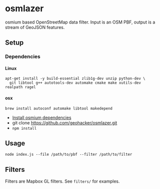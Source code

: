 # osmlazer
osmium based OpenStreetMap data filter. Input is an OSM PBF, output is a stream of GeoJSON features.

## Setup

### Dependencies
#### Linux

```
apt-get install -y build-essential zlib1g-dev unzip python-dev \
  git libtool g++ autotools-dev automake cmake make xutils-dev realpath ragel
```

#### osx

```
brew install autoconf automake libtool makedepend
```

* [Install osmium dependencies](https://github.com/osmcode/node-osmium#depends)
* git clone https://github.com/geohacker/osmlazer.git
* `npm install`

## Usage

`node index.js --file /path/to/pbf --filter /path/to/filter` 

## Filters

Filters are Mapbox GL filters. See `filters/` for examples.